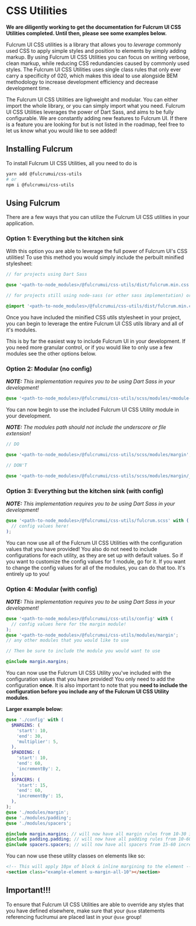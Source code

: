 # CSS Utilities

**We are diligently working to get the documentation for Fulcrum UI CSS Utilities completed. Until then, please see some examples below.**

Fulcrum UI CSS utilities is a library that allows you to *leverage* commonly used CSS to apply simple styles and position to elements by simply adding markup. By using Fulcrum UI CSS Utilities you can focus on writing verbose, clean markup, while reducing CSS redundancies caused by commonly used styles. The Fulcrum UI CSS Utilities uses single class rules that only ever carry a specificity of 020, which makes this ideal to use alongside BEM methodology to increase development efficiency and decrease development time.

The Fulcrum UI CSS Utilities are lighweight and modular. You can either import the whole library, or you can simply import what you need. Fulcrum UI CSS Utilities leverages the power of Dart Sass, and aims to be fully configurable. We are constantly adding new features to Fulcrum UI. If there is a feature you are looking for but is not listed in the roadmap, feel free to let us know what you would like to see added!

## Installing Fulcrum

To install Fulcrum UI CSS Utilities, all you need to do is

```bash
yarn add @fulcrumui/css-utils
# or
npm i @fulcrumui/css-utils
```

## Using Fulcrum

There are a few ways that you can utilize the Fulcrum UI CSS utilities in your application.

### **Option 1: Everything but the kitchen sink**

With this option you are able to leverage the full power of Fulcrum UI's CSS utilities! To use this method you would simply include the perbuilt minified stylesheet:

```scss
// for projects using Dart Sass

@use '<path-to-node_modules>/@fulcrumui/css-utils/dist/fulcrum.min.css';

// for projects still using node-sass (or other sass implementation) or Vanilla CSS

@import '<path-to-node_modules>/@fulcrumui/css-utils/dist/fulcrum.min.css';
```

Once you have included the minified CSS utils stylesheet in your project, you can begin to leverage the entire Fulcrum UI CSS utils library and all of it's modules.

This is by far the easiest way to include Fulcrum UI in your development. If you need more granular control, or if you would like to only use a few modules see the other options below.

### **Option 2: Modular (no config)**

_**NOTE:** This implementation requires you to be using Dart Sass in your development!_

```scss
@use '<path-to-node_modules>/@fulcrumui/css-utils/scss/modules/<module-name>';
```

You can now begin to use the included Fulcrum UI CSS Utility module in your development.

_**NOTE:** The modules path should not include the underscore or file extension!_

```scss
// DO

@use '<path-to-node_modules>/@fulcrumui/css-utils/scss/modules/margin';

// DON'T

@use '<path-to-node_modules>/@fulcrumui/css-utils/scss/modules/margin/_index.scss';
```

### **Option 3: Everything but the kitchen sink (with config)**

_**NOTE:** This implementation requires you to be using Dart Sass in your development!_

```scss
@use '<path-to-node_modules>/@fulcrumui/css-utils/fulcrum.scss' with (
  // config values here!
);
```

You can now use all of the Fulcrum UI CSS Utilities with the configuration values that you have provided! You also do not need to include configurations for each utility, as they are set up with default values. So if you want to customize the config values for 1 module, go for it. If you want to change the config values for all of the modules, you can do that too. It's entirely up to you!

### **Option 4: Modular (with config)**

_**NOTE:** This implementation requires you to be using Dart Sass in your development!_

```scss
@use '<path-to-node_modules>/@fulcrumui/css-utils/config' with (
  // config values here for the margin module!
);
@use '<path-to-node_modules>/@fulcrumui/css-utils/modules/margin';
// any other modules that you would like to use

// Then be sure to include the module you would want to use

@include margin.margins;
```

You can now use the Fulcrum UI CSS Utility you've included with the configuration values that you have provided! You only need to add the configuration **once**. It is also important to note that you **need to include the configuration before you include any of the Fulcrum UI CSS Utility modules**.

**Larger example below:**

```scss
@use './config' with (
  $MARGINS: (
    'start': 10,
    'end': 30,
    'multiplier': 5,
  ),
  $PADDING: (
    'start': 10,
    'end': 60,
    'incrementBy': 2,
  ),
  $SPACERS: (
    'start': 15,
    'end': 60,
    'incrementBy': 15,
  ),
);
@use './modules/margin';
@use './modules/padding';
@use './modules/spacers';

@include margin.margins; // will now have all margin rules from 10-30 incremented by 5 (10, 15, 20...30)
@include padding.padding; // will now have all padding rules from 10-60 incremented by 2 (10, 12, 14...60)
@include spacers.spacers; // will now have all spacers from 15-60 incremented by 15 (15, 30, 45, 60);
```

You can now use these utility classes on elements like so:

```html
<!-- This will apply 10px of block & inline margining to the element -->
<section class="example-element u-margin-all-10"></section>
```

## **Important!!!**
To ensure that Fulcrum UI CSS Utilities are able to override any styles that you have defined elsewhere, make sure that your `@use` statements referencing fuclrumui are placed last in your `@use` group!
